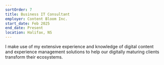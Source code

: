 ```yaml
---
sortOrder: 7
title: Business IT Consultant
employer: Content Bloom Inc.
start_date: Feb 2025
end_date: Present
location: Halifax, NS
---
```

I make use of my extensive experience and knowledge of digital content and experience management solutions to help our digitally maturing clients transform their ecosystems.
